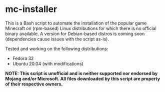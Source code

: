# mc-installer
<p>This is a Bash script to automate the installation of the popular game Minecraft on (rpm-based) Linux distributions for which there is no official binary available.
A version for Debian-based distros is coming soon (dependencies cause issues with the script as-is).</p>

Tested and working on the following distributions:
<ul>
<li>Fedora 32</li>
<li>Ubuntu 20.04 (with modifications)</li>
</ul>

<b>NOTE: This script is unofficial and is neither supported nor endorsed by Mojang and/or Microsoft. All files downloaded by this script are property of their respective owners.</b>

